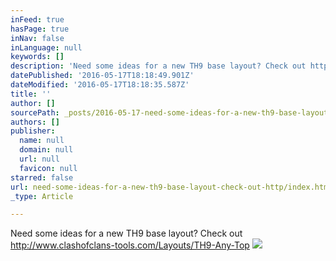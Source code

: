 ```yaml
---
inFeed: true
hasPage: true
inNav: false
inLanguage: null
keywords: []
description: 'Need some ideas for a new TH9 base layout? Check out http://www.clashofclans-tools.com/Layouts/TH9-Any-Top'
datePublished: '2016-05-17T18:18:49.901Z'
dateModified: '2016-05-17T18:18:35.587Z'
title: ''
author: []
sourcePath: _posts/2016-05-17-need-some-ideas-for-a-new-th9-base-layout-check-out-http.md
authors: []
publisher:
  name: null
  domain: null
  url: null
  favicon: null
starred: false
url: need-some-ideas-for-a-new-th9-base-layout-check-out-http/index.html
_type: Article

---
```

Need some ideas for a new TH9 base layout? Check out http://www.clashofclans-tools.com/Layouts/TH9-Any-Top
![](https://the-grid-user-content.s3-us-west-2.amazonaws.com/e5222d43-fd9d-4b98-8d55-740aa5786e14.jpg)